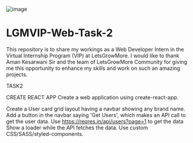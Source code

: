 ![image](https://github.com/prabhintern/LGMVIP-Web-Task-2/assets/141141575/29bd73e5-9052-4fe3-b021-656c6e9ccaad)



# LGMVIP-Web-Task-2
This repository is to share my workings as a Web Developer Intern in the Virtual Internship Program (VIP) at LetsGrowMore.  I would like to thank Aman Kesarwani Sir and the team of LetsGrowMore Community for giving me this opportunity to enhance my skills and work on such an amazing projects.


TASK2

CREATE REACT APP Create a web application using create-react-app.

Create a User card grid layout having a navbar showing any brand name. Add a button in the navbar saying 'Get Users', which makes an API call to get the user data. Use https://reqres.in/api/users?page=1 to get the data Show a loader while the API fetches the data. Use custom CSS/SASS/styled-components.
